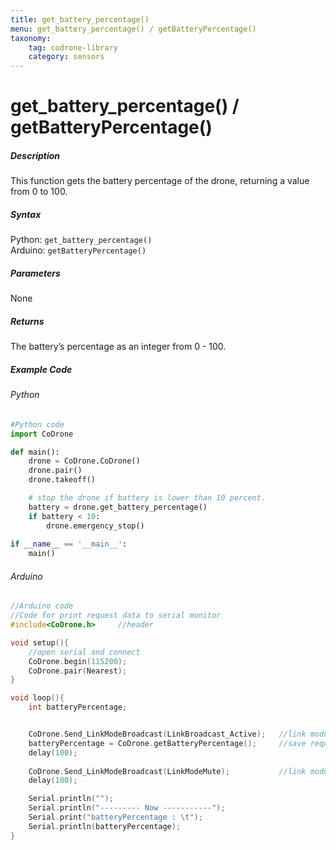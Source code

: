 ```yaml
---
title: get_battery_percentage()
menu: get_battery_percentage() / getBatteryPercentage()
taxonomy:
	tag: codrone-library
	category: sensors
---
```


# get_battery_percentage() / getBatteryPercentage()

##### Description

This function gets the battery percentage of the drone, returning a value from 0 to 100.

##### Syntax
Python: ```get_battery_percentage()```<br />
Arduino: ```getBatteryPercentage()```

##### Parameters

None

##### Returns

The battery’s percentage as an integer from 0 - 100.

##### Example Code
###### Python
```python
#Python code
import CoDrone

def main():
	drone = CoDrone.CoDrone()
	drone.pair()
	drone.takeoff()

	# stop the drone if battery is lower than 10 percent.
	battery = drone.get_battery_percentage()
	if battery < 10:
	    drone.emergency_stop()
	    
if __name__ == '__main__':
	main()

```
###### Arduino
```c
//Arduino code
//Code for print request data to serial monitor
#include<CoDrone.h>		//header

void setup(){
	//open serial and connect
	CoDrone.begin(115200);
	CoDrone.pair(Nearest);
}

void loop(){
	int batteryPercentage;


	CoDrone.Send_LinkModeBroadcast(LinkBroadcast_Active);	//link module mode change => Active
	batteryPercentage = CoDrone.getBatteryPercentage();		//save request data
	delay(100);
	    
	CoDrone.Send_LinkModeBroadcast(LinkModeMute);       	//link module mode change => Mute
	delay(100);

	Serial.println("");
	Serial.println("--------- Now -----------");
	Serial.print("batteryPercentage : \t");
	Serial.println(batteryPercentage);	
}

```
